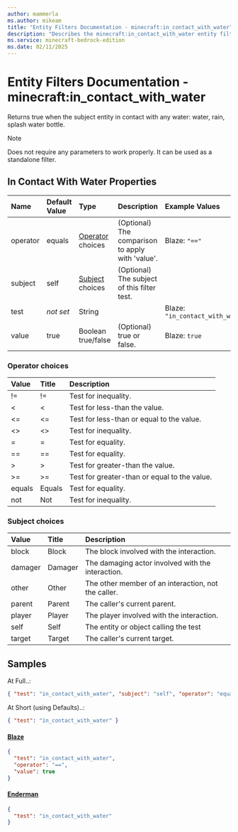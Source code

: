 ```yaml
---
author: mammerla
ms.author: mikeam
title: "Entity Filters Documentation - minecraft:in_contact_with_water"
description: "Describes the minecraft:in_contact_with_water entity filter element"
ms.service: minecraft-bedrock-edition
ms.date: 02/11/2025 
---
```


# Entity Filters Documentation - minecraft:in_contact_with_water

Returns true when the subject entity in contact with any water: water, rain, splash water bottle.

> [!Note]
> Does not require any parameters to work properly. It can be used as a standalone filter.


## In Contact With Water Properties

|Name       |Default Value |Type |Description |Example Values |
|:----------|:-------------|:----|:-----------|:------------- |
| operator | equals | [Operator](#operator-choices) choices | (Optional) The comparison to apply with 'value'. | Blaze: `"=="` | 
| subject | self | [Subject](#subject-choices) choices | (Optional) The subject of this filter test. |  | 
| test | *not set* | String |  | Blaze: `"in_contact_with_water"` | 
| value | true | Boolean true/false | (Optional) true or false. | Blaze: `true` | 

### Operator choices

|Value       |Title |Description |
|:-----------|:-----|:-----------|
| != | != | Test for inequality.|
| < | < | Test for less-than the value.|
| <= | <= | Test for less-than or equal to the value.|
| <> | <> | Test for inequality.|
| = | = | Test for equality.|
| == | == | Test for equality.|
| > | > | Test for greater-than the value.|
| >= | >= | Test for greater-than or equal to the value.|
| equals | Equals | Test for equality.|
| not | Not | Test for inequality.|

### Subject choices

|Value       |Title |Description |
|:-----------|:-----|:-----------|
| block | Block | The block involved with the interaction.|
| damager | Damager | The damaging actor involved with the interaction.|
| other | Other | The other member of an interaction, not the caller.|
| parent | Parent | The caller's current parent.|
| player | Player | The player involved with the interaction.|
| self | Self | The entity or object calling the test|
| target | Target | The caller's current target.|

## Samples

At Full..: 

```json
{ "test": "in_contact_with_water", "subject": "self", "operator": "equals", "value": "true" }
```

At Short (using Defaults)..: 

```json
{ "test": "in_contact_with_water" }
```

#### [Blaze](https://github.com/Mojang/bedrock-samples/tree/preview/behavior_pack/entities/blaze.json)


```json
{
  "test": "in_contact_with_water",
  "operator": "==",
  "value": true
}
```

#### [Enderman](https://github.com/Mojang/bedrock-samples/tree/preview/behavior_pack/entities/enderman.json)


```json
{
  "test": "in_contact_with_water"
}
```
